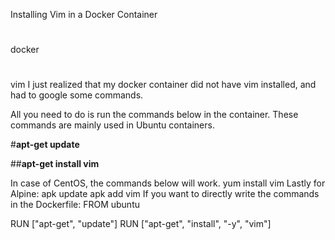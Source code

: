 Installing Vim in a Docker Container
#
docker
#
vim
I just realized that my docker container did not have vim installed, and had to google some commands.

All you need to do is run the commands below in the container. These commands are mainly used in Ubuntu containers.

#**apt-get update**

##**apt-get install vim**

In case of CentOS, the commands below will work.
yum install vim
Lastly for Alpine:
apk update
apk add vim
If you want to directly write the commands in the Dockerfile:
FROM ubuntu

RUN ["apt-get", "update"]
RUN ["apt-get", "install", "-y", "vim"]
